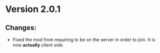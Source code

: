 # Version 2.0.1
## Changes:
- Fixed the mod from requiring to be on the server in order to join. It is now **actually** client side.